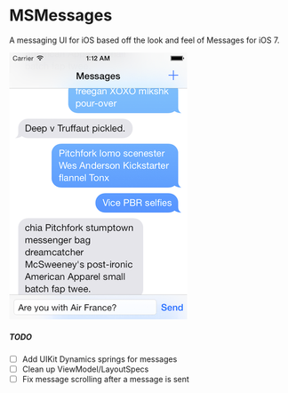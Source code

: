 MSMessages
============================

A messaging UI for iOS based off the look and feel of Messages for iOS 7.

![Example](Example.png)

##### TODO #####

- [ ] Add UIKit Dynamics springs for messages
- [ ] Clean up ViewModel/LayoutSpecs
- [ ] Fix message scrolling after a message is sent
